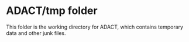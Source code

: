 # ADACT/tmp folder

This folder is the working directory for ADACT, 
which contains temporary data and other junk files.
